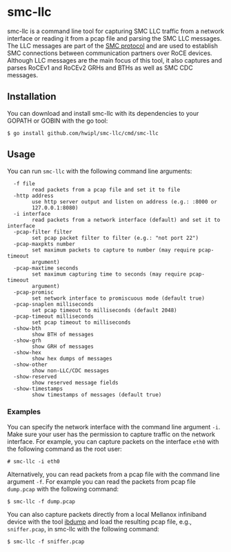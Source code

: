 # smc-llc

smc-llc is a command line tool for capturing SMC LLC traffic from a network
interface or reading it from a pcap file and parsing the SMC LLC messages. The
LLC messages are part of the
[SMC protocol](https://www.rfc-editor.org/info/rfc7609) and are used to
establish SMC connections between communication partners over RoCE devices.
Although LLC messages are the main focus of this tool, it also captures and
parses RoCEv1 and RoCEv2 GRHs and BTHs as well as SMC CDC messages.

## Installation

You can download and install smc-llc with its dependencies to your GOPATH or
GOBIN with the go tool:

```console
$ go install github.com/hwipl/smc-llc/cmd/smc-llc
```

## Usage

You can run `smc-llc` with the following command line arguments:

```
  -f file
        read packets from a pcap file and set it to file
  -http address
        use http server output and listen on address (e.g.: :8000 or
        127.0.0.1:8080)
  -i interface
        read packets from a network interface (default) and set it to interface
  -pcap-filter filter
        set pcap packet filter to filter (e.g.: "not port 22")
  -pcap-maxpkts number
        set maximum packets to capture to number (may require pcap-timeout
        argument)
  -pcap-maxtime seconds
        set maximum capturing time to seconds (may require pcap-timeout
        argument)
  -pcap-promisc
        set network interface to promiscuous mode (default true)
  -pcap-snaplen milliseconds
        set pcap timeout to milliseconds (default 2048)
  -pcap-timeout milliseconds
        set pcap timeout to milliseconds
  -show-bth
        show BTH of messages
  -show-grh
        show GRH of messages
  -show-hex
        show hex dumps of messages
  -show-other
        show non-LLC/CDC messages
  -show-reserved
        show reserved message fields
  -show-timestamps
        show timestamps of messages (default true)
```

### Examples

You can specify the network interface with the command line argument `-i`. Make
sure your user has the permission to capture traffic on the network interface.
For example, you can capture packets on the interface `eth0` with the following
command as the root user:

```console
# smc-llc -i eth0
```

Alternatively, you can read packets from a pcap file with the command line
argument `-f`. For example you can read the packets from pcap file `dump.pcap`
with the following command:

```console
$ smc-llc -f dump.pcap
```

You can also capture packets directly from a local Mellanox infiniband device
with the tool [ibdump](https://github.com/Mellanox/ibdump) and load the
resulting pcap file, e.g., `sniffer.pcap`, in smc-llc with the following
command:

```console
$ smc-llc -f sniffer.pcap
```
